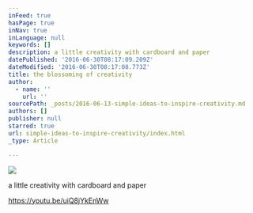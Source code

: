 ```yaml
---
inFeed: true
hasPage: true
inNav: true
inLanguage: null
keywords: []
description: a little creativity with cardboard and paper
datePublished: '2016-06-30T08:17:09.209Z'
dateModified: '2016-06-30T08:17:08.773Z'
title: the blossoming of creativity
author:
  - name: ''
    url: ''
sourcePath: _posts/2016-06-13-simple-ideas-to-inspire-creativity.md
authors: []
publisher: null
starred: true
url: simple-ideas-to-inspire-creativity/index.html
_type: Article

---
```

![](https://the-grid-user-content.s3-us-west-2.amazonaws.com/cb149714-80c2-4a37-9c86-56e50ad84e84.png)

a little creativity with cardboard and paper

https://youtu.be/uiQ8jYkEnWw